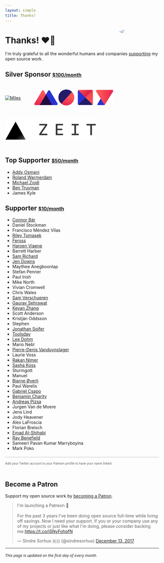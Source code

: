 ```yaml
---
layout: simple
title: Thanks!
---
```


<style>
	.hero-body h1 {
		font-size: 40px;
	}

	.hero-body h2 {
		font-size: 27px;
		margin-top: 24px;
		padding: 5px 0;
	}

	.hero-body li {
		padding: 2px 0;
	}

	.hero-body img {
		margin-top: 7px;
	}

	.reward-price {
		font-size: 16px;
	}

	#thanks-gif {
		margin-top: 5px;
		margin-left: 10px;
		border-radius: 50%;
	}

	.sponsor {
		box-sizing: border-box;
		display: inline-block;
		vertical-align: middle;
		padding: 20px 0;
		margin-right: 40px;
	}

	.sponsor:last-of-type {
		margin-right: 0;
	}

	.sponsor img {
		padding: 0;
		margin: 0;
	}

	/* TODO: The above rules should be made generic to the whole site */
</style>

<img id="thanks-gif" src="https://user-images.githubusercontent.com/170270/34912417-66acc388-f8e1-11e7-8350-8e7a321ef97f.gif" width="130" align="right">

# Thanks! ❤️🙌

I'm truly grateful to all the wonderful humans and companies [supporting](https://www.patreon.com/sindresorhus) my open source work.


<!--
## 🦄 Sponsor <span class="reward-price">[$1000/month](https://www.patreon.com/bePatron?c=95723&rid=1917470)</span>

*[You](https://www.patreon.com/sindresorhus) could be the first!*

## Gold Sponsor <span class="reward-price">[$500/month](https://www.patreon.com/bePatron?c=95723&rid=1917305)</span>

*[You](https://www.patreon.com/sindresorhus) could be the first!*
-->

## Silver Sponsor <span class="reward-price">[$100/month](https://www.patreon.com/bePatron?c=95723&rid=1917312)</span>

<a href="https://www.miles.in" class="sponsor">
	<img src="https://user-images.githubusercontent.com/170270/34912034-3332ae4c-f8d6-11e7-8569-65b11486d003.png" width="180" alt="Miles">
</a>
<a href="https://moxy.studio" class="sponsor">
	<img src="/assets/thanks/moxy-logo.svg" width="260" alt="MOXY">
</a>
<a href="https://zeit.co" class="sponsor">
	<img src="/assets/thanks/zeit-logo.svg" width="300" alt="ZEIT">
</a>


## Top Supporter <span class="reward-price">[$50/month](https://www.patreon.com/bePatron?c=95723&rid=1917313)</span>

- [Addy Osmani](https://twitter.com/addyosmani)
- [Roland Warmerdam](https://twitter.com/rowno1)
- [Michael Zoidl](https://twitter.com/michaelzoidl)
- [Ben Truyman](https://twitter.com/bentruyman)
- James Kyle


## Supporter <span class="reward-price">[$10/month](https://www.patreon.com/bePatron?c=95723&rid=1917314)</span>

- [Connor Bär](https://twitter.com/connor_baer)
- Daniel Stockman
- Francisco Méndez Vilas
- [Riley Tomasek](https://twitter.com/rileytomasek)
- [Feross](https://twitter.com/feross)
- [Haroen Viaene](https://twitter.com/Haroenv)
- Barrett Harber
- [Sam Richard](https://twitter.com/snugug)
- [Jen Downs](https://twitter.com/jenisora)
- Maythee Anegboonlap
- Stefan Penner
- Paul Irish
- Mike North
- Vivian Cromwell
- Chris Wales
- [Sam Verschueren](https://twitter.com/SamVerschueren)
- [Gaurav Sehrawat](https://twitter.com/root3d)
- [Keyan Zhang](https://twitter.com/keyanzhang)
- Scott Anderson
- Kristján Oddsson
- Stephen
- [Jonathan Soifer](https://twitter.com/jaysoifer)
- [Toolsday](https://twitter.com/toolsday)
- [Lee Dohm](https://twitter.com/leedohm)
- Mario Nebl
- [Pierre-Denis Vanduynslager](https://twitter.com/pvdlg_)
- Laurie Voss
- [Rakan Nimer](https://twitter.com/rakannimer)
- [Sasha Koss](https://twitter.com/kossnocorp)
- Sturmgott
- Manuel
- [Bjarne Øverli](https://twitter.com/bjarneo_)
- Paul Warelis
- [Gabriel Csapo](https://github.com/gabrielcsapo)
- [Benjamin Charity](https://twitter.com/benjamincharity)
- [Andreas Pizsa](https://twitter.com/AndreasPizsa)
- Jurgen Van de Moere
- Jens Lind
- Jody Heavener
- Alex LaFroscia
- Florian Breisch
- [Emad Al-Shihabi](https://twitter.com/emadshi)
- [Ray Benefield](https://twitter.com/RayBenefield)
- Sameeri Pavan Kumar Marryboyina
- Mark Poko

<hr style="opacity:0.3;margin:20px 0 10px 0">
<small style="margin-bottom:20px;display:inline-block;font-size:10px;opacity:0.7">Add your Twitter account to your Patreon profile to have your name linked</small>


## Become a Patron

Support my open source work by [becoming a Patron](https://www.patreon.com/sindresorhus).

<blockquote class="twitter-tweet" data-lang="en"><p lang="en" dir="ltr">I&#39;m launching a Patreon 🦄<br><br>For the past 3 years I&#39;ve been doing open source full-time while living off savings. Now I need your support. If you or your company use any of my projects or just like what I&#39;m doing, please consider backing me.<a href="https://t.co/jSNyFohpfN">https://t.co/jSNyFohpfN</a></p>&mdash; Sindre Sorhus 🇳🇴 (@sindresorhus) <a href="https://twitter.com/sindresorhus/status/941032894964883457?ref_src=twsrc%5Etfw">December 13, 2017</a></blockquote>
<script async src="https://platform.twitter.com/widgets.js" charset="utf-8"></script>


---

<i style="font-size:12px">This page is updated on the first day of every month.</i>

